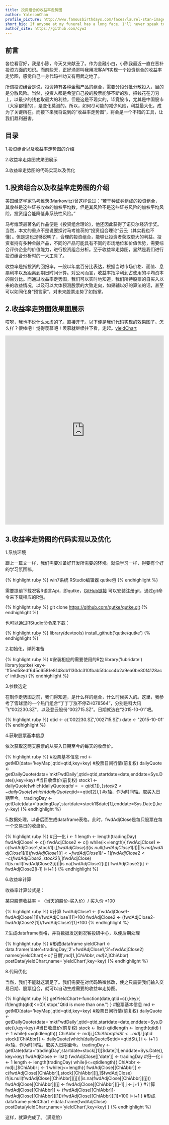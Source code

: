 ```yaml
---
title: 投资组合的收益率走势图
author: YalesonChan
profile_picture: http://www.famousbirthdays.com/faces/laurel-stan-image.jpg
short_bio: If anyone at my funeral has a long face, I'll never speak to him again.
author_site: https://github.com/cyw3
---
```


## 前言
各位看官好，我是小陈，今天又来献丑了。作为金融小白，小陈我最近一直在恶补投资方面的知识。而前些天，正好涌哥叫我用况客API实现一个投资组合的收益率走势图，感觉自己一身代码神功又有用武之地了。

所谓投资组合是说，投资持有各种金融产品的组合，需要分段分批分散投入，目的是分散风险。当然，投资人都是希望自己投的股票能够不断的涨，把钱花在刀刃上，以最少的钱套取最大的利益，但是这是不现实的，毕竟股市，尤其是中国股市（大家都懂的），是变化莫测的。所以，如何尽可能的减少风险，利益最大化，成为了关键所在。而接下来我将说到的“收益率走势图”，将会是一个不错的工具，让我们趋利避害。



## 目录
1.投资组合以及收益率走势图的介绍

2.收益率走势图效果图展示

3.收益率走势图的代码实现以及优化

## 1.投资组合以及收益率走势图的介绍

美国经济学家马考维茨(Markowitz)曾这样说过：“若干种证券组成的投资组合，其收益是这些证券收益的加权平均数，但是其风险不是这些证券风险的加权平均风险，投资组合能降低非系统性风险。”

马考维茨最著名的作品便是《投资组合理论》，他还因此获得了诺贝尔经济学奖。当然，本文的重点不是说要探讨马考维茨的“投资组合理论”云云（其实我也不懂）。但是这也足够说明了，合理的投资组合，能够让投资者获取更大的利益。投资者持有多种金融产品，不同的产品可能具有不同的市场地位和价值优势，需要综合评价企业的价值能力，进行投资组合分析。至于收益率走势图，显然是我们进行投资组合分析时的一大工具了。

收益率是指投资的回报率，一般以年度百分比表达，根据当时市场价格、面值、息票利率以及距离到期日时间计算。对公司而言，收益率指净利润占使用的平均资本的百分比。而通过收益率走势图，我们可以实时地知道，我们所持股票的自买入以来的收益情况，以及可以大体预测股票的大致走向，如果辅以好的算法的话，甚至可以如同化身“预言家”，对未来股票走势了如指掌。



## 2.收益率走势图效果图展示
哎呀，我也不说什么太虚的了。直接开干。以下便是我们代码实现的效果图了。怎么样？很棒吧！觉得羡慕吧！羡慕就继续往下看，走起。[yieldChart](https://i.qutke.com/apps/569f4501310a3c46406493bd)
<iframe style="width:100%;height:600px;border:0;padding:0;margin:0;" src="https://console.qutke.com/diagram/info/569e7b5b310a3c4640649396?config={ %22color%22:%22%23ffffff%22}"></iframe>


## 3.收益率走势图的代码实现以及优化
1.系统环境

跟上一篇文一样，我们需要准备好开发所需要的环境。就像学习一样，得要有个好的学习氛围嘛。

{% highlight ruby %}
    win7系统
    RStudio编辑器
    qutke包
{% endhighlight %}

需要提前下载况客R语言Api，即qutke，[GitHub链接](https://github.com/qutke/qutke)
可以安装注册git，通过git命令来下载相应的R包。

{% highlight ruby %}
git clone https://github.com/qutke/qutke.git 
{% endhighlight %}

也可以通过RStudio命令来下载：

{% highlight ruby %}
	library(devtools)
	install_github('qutke/qutke')
{% endhighlight %}

2.初始化，弹药准备

{% highlight ruby %}
#安装相应的需要使用的R包
library('lubridate')
library(qutke)
key<-'ff5ed58edf645c6581e8148db1130dc310fbab5fdccc4b2a9ea0be30f4128ace'
init(key)
{% endhighlight %}


3.参数选定

在制作走势图之前，我们得知道，是什么样的组合，什么时候买入的。这里，我参考了雪球里的一个热门组合“丁丁丁涨不停ZH078564”，分别是科大讯飞“002230.SZ"，以及登云股份“002715.SZ”。日期就选在“2015-10-01”吧。

{% highlight ruby %}
qtid <- c('002230.SZ','002715.SZ')
date <- '2015-10-01'
{% endhighlight %}


4.获取股票基本信息

依次获取这两支股票的从买入日期至今的每天的收盘价。

{% highlight ruby %}
#股票基本信息
md <- getMD(data='keyMap',qtid=qtid,key=key)
#股票日间行情(前复权)
dailyQuote <- getDailyQuote(data='mktFwdDaily',qtid=qtid,startdate=date,enddate=Sys.Date(),key=key)
#当日收盘价(前复权)
stock1 <-dailyQuote[which(dailyQuote$qtid==qtid[1]),]
stock2 <-dailyQuote[which(dailyQuote$qtid==qtid[2]),]
#x轴，作为时间轴。取买入日期至今。
tradingDay <- getDate(data='tradingDay',startdate=stock1$date[1],enddate=Sys.Date(),key=key)
{% endhighlight %}

5.数据处理，以备后面生成dataframe表格。此时，fwdAdjClose是每只股票在每一个交易日的收盘价。

{% highlight ruby %}
#归一化
i <- 1
length <- length(tradingDay)
fwdAdjClose1 <- c()
fwdAdjClose2 <- c()
while(i<=length){
  fwdAdjClose1 <- c(fwdAdjClose1,stock1[i,]$fwdAdjClose)
  if(is.null(fwdAdjClose1[i])||is.na(fwdAdjClose1[i])) 
    fwdAdjClose1[i] <- fwdAdjClose1[i-1]
  fwdAdjClose2 <- c(fwdAdjClose2,stock2[i,]$fwdAdjClose)
  if(is.null(fwdAdjClose2[i])||is.na(fwdAdjClose2[i])) 
    fwdAdjClose2[i] <- fwdAdjClose2[i-1]
  i=i+1
}
{% endhighlight %}

6.收益率计算

收益率计算公式是：

某只股票收益率 = （当天的股价-买入价）/ 买入价 *100

{% highlight ruby %}
#计算
fwdAdjClose1 <- (fwdAdjClose1-fwdAdjClose1[1])/fwdAdjClose1[1]*100
fwdAdjClose2 <- (fwdAdjClose2-fwdAdjClose2[1])/fwdAdjClose2[1]*100
{% endhighlight %}


7.生成dataframe表格，并将数据发送到况客投研中心，以便后期处理

{% highlight ruby %}
#形成dataframe
yieldChart <- data.frame('date'=tradingDay,'2'=fwdAdjClose1,'3'=fwdAdjClose2)
names(yieldChart)<-c('日期',md[1,]$ChiAbbr,md[2,]$ChiAbbr)
postData(yieldChart,name='yieldChart',key=key)
{% endhighlight %}

8.代码优化

当然，我们不能就这满足了。我们需要在对代码略微修改，使之只需要我们输入交易日期、股票组合，就可以自动生成需要的收益率走势图。

{% highlight ruby %}
getYieldChart<-function(date,qtid=c(),key){
  if(length(qtid)<=0){
    stop("Qtid is more than one.")
  }
  #股票基本信息
  md <- getMD(data='keyMap',qtid=qtid,key=key)
  #股票日间行情(前复权)
  dailyQuote <- getDailyQuote(data='mktFwdDaily',qtid=qtid,startdate=date,enddate=Sys.Date(),key=key)
  #当日收盘价(前复权)
  stock <- list()
  qtidlength <- length(qtid)
  i <- 1
  while(i<=qtidlength){
    ChiAbbr <- md[i,]$ChiAbbr
    qtidSt <- md[i,]$qtid
    stock[[ChiAbbr]] <- dailyQuote[which(dailyQuote$qtid==qtidSt),]
    i <- i+1
  }
  #x轴，作为时间轴。取买入日期至今。
  tradingDay <- getDate(data='tradingDay',startdate=stock[[1]]$date[1],enddate=Sys.Date(),key=key)
  fwdAdjClose <- list()
  fwdAdjClose[['date']] <- tradingDay
  #归一化
  i <- 1
  length <- length(tradingDay)
  while(i<=qtidlength){
    ChiAbbr <- md[i,]$ChiAbbr
    j <- 1
    while(j<=length){
      fwdAdjClose[[ChiAbbr]] <- c(fwdAdjClose[[ChiAbbr]],stock[[ChiAbbr]][j,]$fwdAdjClose)
      if(is.null(fwdAdjClose[[ChiAbbr]][j])||is.na(fwdAdjClose[[ChiAbbr]][j])) 
        fwdAdjClose[[ChiAbbr]][j] <- fwdAdjClose[[ChiAbbr]][j-1]
      j <- j+1
    }
    #计算
    fwdAdjClose[[ChiAbbr]] <- (fwdAdjClose[[ChiAbbr]]-fwdAdjClose[[ChiAbbr]][1])/fwdAdjClose[[ChiAbbr]][1]*100
    i=i+1
  }
  #形成dataframe
  yieldChart <-data.frame(fwdAdjClose)
  postData(yieldChart,name='yieldChart',key=key)
} 
{% endhighlight %}


这样，就算完成了。（满意脸）